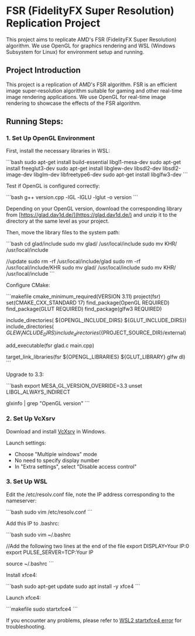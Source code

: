 # FSR (FidelityFX Super Resolution) Replication Project

This project aims to replicate AMD's FSR (FidelityFX Super Resolution) algorithm. We use OpenGL for graphics rendering and WSL (Windows Subsystem for Linux) for environment setup and running.

## Project Introduction

This project is a replication of AMD's FSR algorithm. FSR is an efficient image super-resolution algorithm suitable for gaming and other real-time image rendering applications. We use OpenGL for real-time image rendering to showcase the effects of the FSR algorithm.

## Running Steps:

### 1. Set Up OpenGL Environment

First, install the necessary libraries in WSL:

\`\`\`bash
sudo apt-get install build-essential libgl1-mesa-dev
sudo apt-get install freeglut3-dev
sudo apt-get install libglew-dev libsdl2-dev libsdl2-image-dev libglm-dev libfreetype6-dev
sudo apt-get install libglfw3-dev
\`\`\`

Test if OpenGL is configured correctly:

\`\`\`bash
g++ version.cpp -lGL -lGLU -lglut -o version
\`\`\`

Depending on your OpenGL version, download the corresponding library from [https://glad.dav1d.de/](https://glad.dav1d.de/) and unzip it to the directory at the same level as your project.

Then, move the library files to the system path:

\`\`\`bash
cd glad/include
sudo mv glad/ /usr/local/include
sudo mv KHR/ /usr/local/include

//update
sudo rm -rf /usr/local/include/glad
sudo rm -rf /usr/local/include/KHR
sudo mv glad/ /usr/local/include
sudo mv KHR/ /usr/local/include
\`\`\`

Configure CMake:

\`\`\`makefile
cmake_minimum_required(VERSION 3.11)
project(fsr)
set(CMAKE_CXX_STANDARD 17)
find_package(OpenGL REQUIRED)
find_package(GLUT REQUIRED)
find_package(glfw3 REQUIRED)

include_directories( ${OPENGL_INCLUDE_DIRS}  ${GLUT_INCLUDE_DIRS})
include_directories( ${GLEW_INCLUDE_DIRS})
include_directories(${PROJECT_SOURCE_DIR}/external)

add_executable(fsr glad.c main.cpp) 

target_link_libraries(fsr ${OPENGL_LIBRARIES} ${GLUT_LIBRARY} glfw dl)
\`\`\`

Upgrade to 3.3:

\`\`\`bash
export MESA_GL_VERSION_OVERRIDE=3.3
unset LIBGL_ALWAYS_INDIRECT 

glxinfo | grep "OpenGL version" 
\`\`\`

### 2. Set Up VcXsrv

Download and install [VcXsrv](https://sourceforge.net/projects/vcxsrv/) in Windows.

Launch settings:
- Choose "Multiple windows" mode
- No need to specify display number
- In "Extra settings", select "Disable access control"

### 3. Set Up WSL

Edit the /etc/resolv.conf file, note the IP address corresponding to the nameserver:

\`\`\`bash
sudo vim /etc/resolv.conf
\`\`\`

Add this IP to .bashrc:

\`\`\`bash
sudo vim ~/.bashrc

//Add the following two lines at the end of the file
export DISPLAY=Your IP:0
export PULSE_SERVER=TCP:Your IP

source ~/.bashrc
\`\`\`

Install xfce4:

\`\`\`bash
sudo apt-get update
sudo apt install -y xfce4
\`\`\`

Launch xfce4:

\`\`\`makefile
sudo startxfce4
\`\`\`

If you encounter any problems, please refer to [WSL2 startxfce4 error](https://zhuanlan.zhihu.com/p/587868390) for troubleshooting.

